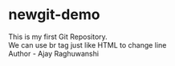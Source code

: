 # newgit-demo
This is my first Git Repository.
<br>
We can use br tag just like HTML to change line
<br>
Author - Ajay Raghuwanshi
